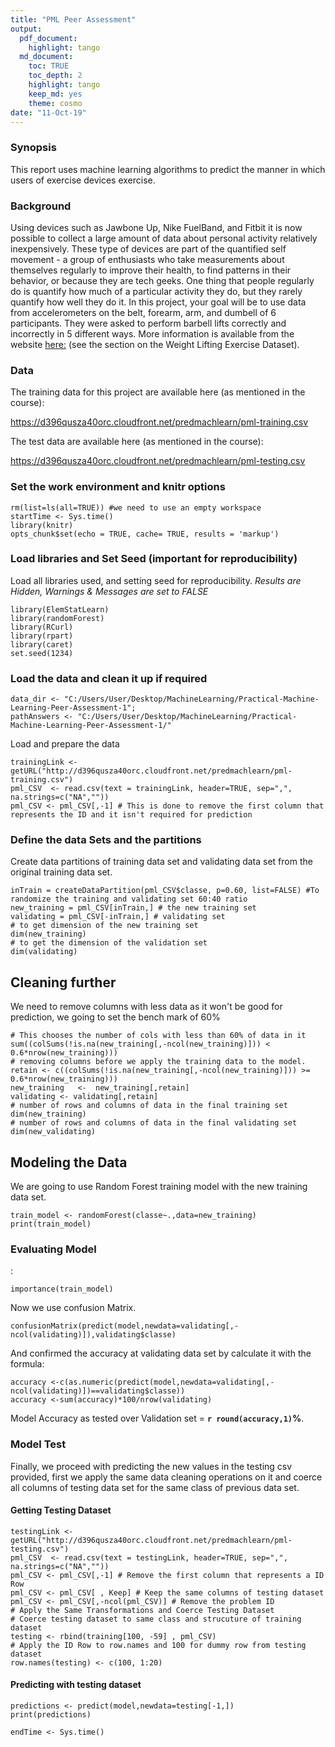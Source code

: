 ```yaml
---
title: "PML Peer Assessment"
output:
  pdf_document:
    highlight: tango
  md_document:
    toc: TRUE
    toc_depth: 2
    highlight: tango
    keep_md: yes
    theme: cosmo
date: "11-Oct-19"
---
```


### Synopsis

This report uses machine learning algorithms to predict the manner in which users of exercise devices exercise. 


### Background

Using devices such as Jawbone Up, Nike FuelBand, and Fitbit it is now possible to collect a large amount of data about personal activity relatively inexpensively. These type of devices are part of the quantified self movement - a group of enthusiasts who take measurements about themselves regularly to improve their health, to find patterns in their behavior, or because they are tech geeks. One thing that people regularly do is quantify how much of a particular activity they do, but they rarely quantify how well they do it. In this project, your goal will be to use data from accelerometers on the belt, forearm, arm, and dumbell of 6 participants. They were asked to perform barbell lifts correctly and incorrectly in 5 different ways. More information is available from the website [here:](http://groupware.les.inf.puc-rio.br/har) (see the section on the Weight Lifting Exercise Dataset). 

### Data 

The training data for this project are available here (as mentioned in the course): 

https://d396qusza40orc.cloudfront.net/predmachlearn/pml-training.csv

The test data are available here (as mentioned in the course): 

https://d396qusza40orc.cloudfront.net/predmachlearn/pml-testing.csv


### Set the work environment and knitr options

```{r setoptions}
rm(list=ls(all=TRUE)) #we need to use an empty workspace
startTime <- Sys.time()
library(knitr)
opts_chunk$set(echo = TRUE, cache= TRUE, results = 'markup')
```

### Load libraries and Set Seed (important for reproducibility)

Load all libraries used, and setting seed for reproducibility. *Results are Hidden, Warnings & Messages are set to FALSE*

```{r library_calls, message=FALSE, warning=FALSE, results='hide'}
library(ElemStatLearn)
library(randomForest)
library(RCurl)
library(rpart)
library(caret)
set.seed(1234)
```

### Load the data and clean it up if required

```{r Ass_Dir Hide, echo=FALSE}
data_dir <- "C:/Users/User/Desktop/MachineLearning/Practical-Machine-Learning-Peer-Assessment-1";
pathAnswers <- "C:/Users/User/Desktop/MachineLearning/Practical-Machine-Learning-Peer-Assessment-1/"
```


Load and prepare the data

```{r load_prep_call}
trainingLink <- getURL("http://d396qusza40orc.cloudfront.net/predmachlearn/pml-training.csv")
pml_CSV  <- read.csv(text = trainingLink, header=TRUE, sep=",", na.strings=c("NA",""))
pml_CSV <- pml_CSV[,-1] # This is done to remove the first column that represents the ID and it isn't required for prediction
```

### Define the data Sets and the partitions

Create data partitions of training data set and validating data set from the original training data set.

```{r dataPart}
inTrain = createDataPartition(pml_CSV$classe, p=0.60, list=FALSE) #To randomize the training and validating set 60:40 ratio
new_training = pml_CSV[inTrain,] # the new training set
validating = pml_CSV[-inTrain,] # validating set
# to get dimension of the new training set
dim(new_training)
# to get the dimension of the validation set
dim(validating)
```
## Cleaning further

We need to remove columns with less data as it won't be good for prediction, we going to set the bench mark of 60% 

```{r CkNA, echo=TRUE, results='asis'}
# This chooses the number of cols with less than 60% of data in it
sum((colSums(!is.na(new_training[,-ncol(new_training)])) < 0.6*nrow(new_training)))
# removing columns before we apply the training data to the model.
retain <- c((colSums(!is.na(new_training[,-ncol(new_training)])) >= 0.6*nrow(new_training)))
new_training   <-  new_training[,retain]
validating <- validating[,retain]
# number of rows and columns of data in the final training set
dim(new_training)
# number of rows and columns of data in the final validating set
dim(new_validating)
```

## Modeling the Data
We are going to use Random Forest training model with the new training data set.

```{r rf_apply}
train_model <- randomForest(classe~.,data=new_training)
print(train_model)
```

### Evaluating Model
:

```{r CkImportVar}
importance(train_model)
```

Now we use confusion Matrix.

```{r confMx}
confusionMatrix(predict(model,newdata=validating[,-ncol(validating)]),validating$classe)
```

And confirmed the accuracy at validating data set by calculate it with the formula:

```{r CAccur}
accuracy <-c(as.numeric(predict(model,newdata=validating[,-ncol(validating)])==validating$classe))
accuracy <-sum(accuracy)*100/nrow(validating)
```

Model Accuracy as tested over Validation set = **`r round(accuracy,1)`%**.  

### Model Test

Finally, we proceed with predicting the new values in the testing csv provided, first we apply the same data cleaning operations on it and coerce all columns of testing data set for the same class of previous data set. 

#### Getting Testing Dataset

```{r GetTestData}
testingLink <- getURL("http://d396qusza40orc.cloudfront.net/predmachlearn/pml-testing.csv")
pml_CSV  <- read.csv(text = testingLink, header=TRUE, sep=",", na.strings=c("NA",""))
pml_CSV <- pml_CSV[,-1] # Remove the first column that represents a ID Row
pml_CSV <- pml_CSV[ , Keep] # Keep the same columns of testing dataset
pml_CSV <- pml_CSV[,-ncol(pml_CSV)] # Remove the problem ID
# Apply the Same Transformations and Coerce Testing Dataset
# Coerce testing dataset to same class and strucuture of training dataset 
testing <- rbind(training[100, -59] , pml_CSV) 
# Apply the ID Row to row.names and 100 for dummy row from testing dataset 
row.names(testing) <- c(100, 1:20)
```

#### Predicting with testing dataset

```{r PredictingTestingResults}
predictions <- predict(model,newdata=testing[-1,])
print(predictions)
```



```{r cache=FALSE}
endTime <- Sys.time()
```
